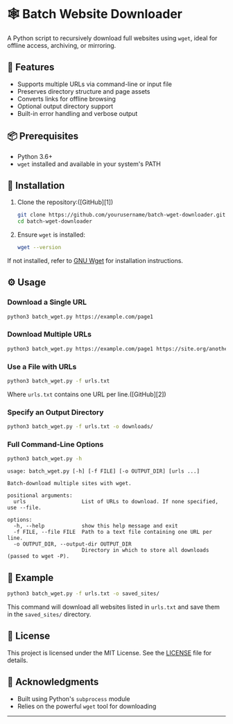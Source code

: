 # 🕸️ Batch Website Downloader

A Python script to recursively download full websites using `wget`, ideal for offline access, archiving, or mirroring.

## 🚀 Features

* Supports multiple URLs via command-line or input file
* Preserves directory structure and page assets
* Converts links for offline browsing
* Optional output directory support
* Built-in error handling and verbose output

## 📦 Prerequisites

* Python 3.6+
* `wget` installed and available in your system's PATH

## 🔧 Installation

1. Clone the repository:([GitHub][1])

   ```bash
   git clone https://github.com/yourusername/batch-wget-downloader.git
   cd batch-wget-downloader
   ```



2. Ensure `wget` is installed:

   ```bash
   wget --version
   ```



If not installed, refer to [GNU Wget](https://www.gnu.org/software/wget/) for installation instructions.

## ⚙️ Usage

### Download a Single URL

```bash
python3 batch_wget.py https://example.com/page1
```



### Download Multiple URLs

```bash
python3 batch_wget.py https://example.com/page1 https://site.org/another
```



### Use a File with URLs

```bash
python3 batch_wget.py -f urls.txt
```



Where `urls.txt` contains one URL per line.([GitHub][2])

### Specify an Output Directory

```bash
python3 batch_wget.py -f urls.txt -o downloads/
```



### Full Command-Line Options

```bash
python3 batch_wget.py -h
```



```
usage: batch_wget.py [-h] [-f FILE] [-o OUTPUT_DIR] [urls ...]

Batch-download multiple sites with wget.

positional arguments:
  urls                  List of URLs to download. If none specified, use --file.

options:
  -h, --help            show this help message and exit
  -f FILE, --file FILE  Path to a text file containing one URL per line.
  -o OUTPUT_DIR, --output-dir OUTPUT_DIR
                        Directory in which to store all downloads (passed to wget -P).
```



## 🧪 Example

```bash
python3 batch_wget.py -f urls.txt -o saved_sites/
```



This command will download all websites listed in `urls.txt` and save them in the `saved_sites/` directory.

## 📝 License

This project is licensed under the MIT License. See the [LICENSE](LICENSE) file for details.

## 🙌 Acknowledgments

* Built using Python's `subprocess` module
* Relies on the powerful `wget` tool for downloading

---